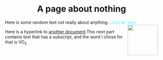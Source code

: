   <h1 align="center">A page about nothing</h1>
  Here is some random text not really about anything. 
   <code style="color : aqua">colored text</code>
  <img align="right" width="100" height="100" src="https://hatrabbits.com/wp-content/uploads/2017/01/random.jpg">

Here is a hyperlink to [another document](readme.md).This next part contains text that has a subscript, and the word I chose for that is VO<sub>2</sub>
